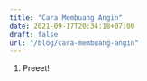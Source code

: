 ```yaml
---
title: "Cara Membuang Angin"
date: 2021-09-17T20:34:18+07:00
draft: false
url: "/blog/cara-membuang-angin"
---
```


1. Preeet!
